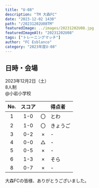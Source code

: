 ```yaml
---
title: "U-08"
description: "TM 大森FC"
date: "2023-12-02 1430"
path: "/20231202U08TM"
featuredImage: ../images/20231202U08.jpg
featuredImageAlt: "20231202U08"
tags: ["トレーニングマッチ"]
author: "FC Esblanco"
category: "2023年度U-08"
---
```


## 日時・会場

2023年12月2日（土）<br>
8人制<br>
@小岩小学校

| No.| スコア |   | 得点者  |
|:--:|:------:|:-:|:--------|
| 1  | 1-0 | 〇 |とわ|
| 2  | 1-0 | 〇 |きょうご|
| 3  | 0-2 | × |-|
| 4  | 0-0 | △ |-|
| 5  | 0-5 | × |-|
| 6  | 1-3 | × |そら|
| 8  | 0-7 | × |-|

大森FCの皆様、ありがとうございました。

